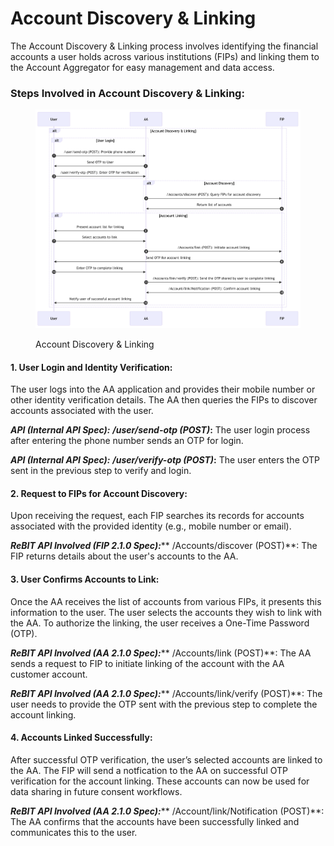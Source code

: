# Account Discovery & Linking

The Account Discovery & Linking process involves identifying the financial accounts a user holds across various institutions (FIPs) and linking them to the Account Aggregator for easy management and data access.

### **Steps Involved in Account Discovery & Linking:**

<figure><img src="../../.gitbook/assets/account-linking-scenario.png" alt=""><figcaption><p>Account Discovery &#x26; Linking</p></figcaption></figure>

#### **1. User Login and Identity Verification:**

The user logs into the AA application and provides their mobile number or other identity verification details. The AA then queries the FIPs to discover accounts associated with the user.

_**API (Internal API Spec):**_ _**/user/send-otp (POST)**_**:** The user login process after entering the phone number sends an OTP for login.

_**API (Internal API Spec):**_ _**/user/verify-otp (POST)**_**:** The user enters the OTP sent in the previous step to verify and login.

#### **2. Request to FIPs for Account Discovery:**

Upon receiving the request, each FIP searches its records for accounts associated with the provided identity (e.g., mobile number or email).

_**ReBIT API Involved (FIP 2.1.0 Spec):**_** /Accounts/discover (POST)**: The FIP returns details about the user's accounts to the AA.

#### **3. User Confirms Accounts to Link:**

Once the AA receives the list of accounts from various FIPs, it presents this information to the user. The user selects the accounts they wish to link with the AA. To authorize the linking, the user receives a One-Time Password (OTP).

_**ReBIT API Involved (AA 2.1.0 Spec):**_** /Accounts/link (POST)**: The AA sends a request to FIP to initiate linking of the account with the AA customer account.

_**ReBIT API Involved (AA 2.1.0 Spec):**_** /Accounts/link/verify (POST)**: The user needs to provide the OTP sent with the previous step to complete the account linking.

#### **4. Accounts Linked Successfully:**

After successful OTP verification, the user’s selected accounts are linked to the AA. The FIP will send a notfication to the AA on successful OTP verification for the account linking. These accounts can now be used for data sharing in future consent workflows.

_**ReBIT API Involved (AA 2.1.0 Spec):**_** /Account/link/Notification (POST)**: The AA confirms that the accounts have been successfully linked and communicates this to the user.
